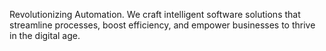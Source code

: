 Revolutionizing Automation. We craft intelligent software solutions that streamline processes, boost efficiency, and empower businesses to thrive in the digital age.
